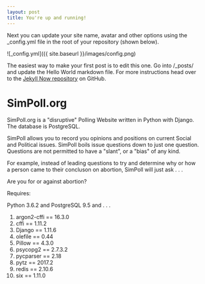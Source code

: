 ```yaml
---
layout: post
title: You're up and running!
---
```


Next you can update your site name, avatar and other options using the _config.yml file in the root of your repository (shown below).

![_config.yml]({{ site.baseurl }}/images/config.png)

The easiest way to make your first post is to edit this one. Go into /_posts/ and update the Hello World markdown file. For more instructions head over to the [Jekyll Now repository](https://github.com/barryclark/jekyll-now) on GitHub.

# SimPoll.org

SimPoll.org is a "disruptive" Polling Website written in Python with Django.  The database is PostgreSQL.  

SimPoll allows you to record you opinions and positions on current Social and Political issues.  SimPoll boils issue questions down to just one question.  Questions are not permitted to have a "slant", or a "bias" of any kind.  

For example, instead of leading questions to try and determine why or how a person came to their concluson on abortion, SimPoll will just ask . . .

Are you for or against abortion?


Requires:

Python 3.6.2 and PostgreSQL 9.5 and . . .

1. argon2-cffi == 16.3.0
2. cffi == 1.11.2
3. Django == 1.11.6
4. olefile == 0.44
5. Pillow == 4.3.0
6. psycopg2 == 2.7.3.2
7. pycparser == 2.18
8. pytz == 2017.2
9. redis == 2.10.6 
10. six == 1.11.0
